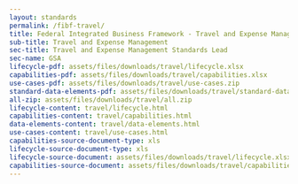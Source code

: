 ```yaml
---
layout: standards
permalink: /fibf-travel/
title: Federal Integrated Business Framework - Travel and Expense Management Standards
sub-title: Travel and Expense Management
sec-title: Travel and Expense Management Standards Lead
sec-name: GSA
lifecycle-pdf: assets/files/downloads/travel/lifecycle.xlsx
capabilities-pdf: assets/files/downloads/travel/capabilities.xlsx
use-cases-pdf: assets/files/downloads/travel/use-cases.zip
standard-data-elements-pdf: assets/files/downloads/travel/standard-data-elements.xlsm
all-zip: assets/files/downloads/travel/all.zip
lifecycle-content: travel/lifecycle.html
capabilities-content: travel/capabilities.html
data-elements-content: travel/data-elements.html
use-cases-content: travel/use-cases.html
capabilities-source-document-type: xls
lifecycle-source-document-type: xls
lifecycle-source-document: assets/files/downloads/travel/lifecycle.xlsx
capabilities-source-document: assets/files/downloads/travel/capabilities.xlsx
---
```

